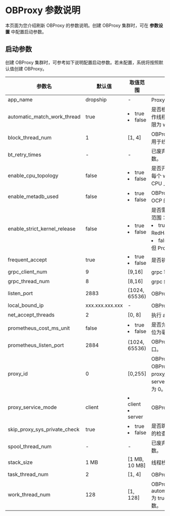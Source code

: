 # OBProxy 参数说明

本页面为您介绍刷新 OBProxy 的参数说明。创建 OBProxy 集群时，可在 **参数设置** 中配置启动参数。

## 启动参数

创建 OBProxy 集群时，可参考如下说明配置启动参数。若未配置，系统将按照默认值创建 OBProxy。

| 参数名 | 默认值| 取值范围|说明|
|---|----|---|----|
| app_name | dropship |-| Proxy 的应用服务名。|
| automatic_match_work_thread  | true| <li>true</li><li> false</li> | 是否根据 CPU 核数自动创建工作线程。如果该选项为 true，上限为 work_thread_num。 |
| block_thread_num| 1 | [1, 4]| OBProxy 阻塞型任务线程数，用于线程初始化。 |
| bt_retry_times  | - | - | 已废弃，后续版本将删除该参数。|
| enable_cpu_topology| false| <li>true   </li><li> false</li>  | 是否开启 CPU 亲和，即是否把每个 worker 线程绑定到不同的 CPU 上。|
| enable_metadb_used| false | <li>true   </li><li> false</li>  | OBProxy 运行时是否可访问 OCP 的 MetaDB。|
| enable_strict_kernel_release | false  | <li>true   </li><li> false</li> | 是否需要校验 OS kernel。 取值范围： <li> true：仅 5u/6u/7u 规格的 RedHat 操作系统支持校验。  </li><li> false：不校验 OS kernel，但 Proxy 可能不稳定。</li> |
| frequent_accept| true | <li>true   </li><li> false</li> | 是否初始化 net accept 参数。 |
| grpc_client_num  | 9   | [9,16] | grpc 客户端数。|
| grpc_thread_num | 8 | [8,16] | grpc 线程数。|
| listen_port | 2883 | (1024, 65536) | OBProxy 的监听端口。 |
| local_bound_ip | xxx.xxx.xxx.xxx          | -| OBProxy 的本地 IP。 |
| net_accept_threads | 2 | [0, 8] | 执行 accept 的线程数。 |
| prometheus_cost_ms_unit | false            | <li>true   </li><li> false</li> | 是否允许 prometheus 的成本单位为毫秒，默认为微秒。 |
| prometheus_listen_port  | 2884             | (1024, 65536) | OBProxy prometheus 监听端口。 |
| proxy_id  | 0  | [0,255]| OBProxy 的 ID，用于标识每个 OBProxy。当 proxy_service_mode  配置为 server 时，proxy_id 不可配置为 0。
| proxy_service_mode | client | <li> client </li><li>   server</li>    | OBProxy 的部署和服务模式。|
| skip_proxy_sys_private_check | true | <li> true  </li><li> false  </li>     | 是否跳过 OBProxy 在私有网段的检查。 |
| spool_thread_num | -                | -  | 已废弃，后续版本将删除该参数。 |
| stack_size | 1 MB              | [1 MB, 10 MB]  | 线程栈大小，用于创建线程。 |
| task_thread_num | 2 | [1, 4] | OBProxy 任务线程数。|
| work_thread_num  | 128 | [1, 128]| OBProxy 工作线程数。 当 automatic_match_work_thread 为 true 时，表示最大工作线程数。|
